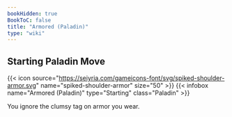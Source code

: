 ```yaml
---
bookHidden: true
BookToC: false
title: "Armored (Paladin)"
type: "wiki"
---
```

## Starting Paladin Move
{{< icon source="https://seiyria.com/gameicons-font/svg/spiked-shoulder-armor.svg" name="spiked-shoulder-armor" size="50" >}}
{{< infobox name="Armored (Paladin)" type="Starting" class="Paladin" >}}

You ignore the clumsy tag on armor you wear.